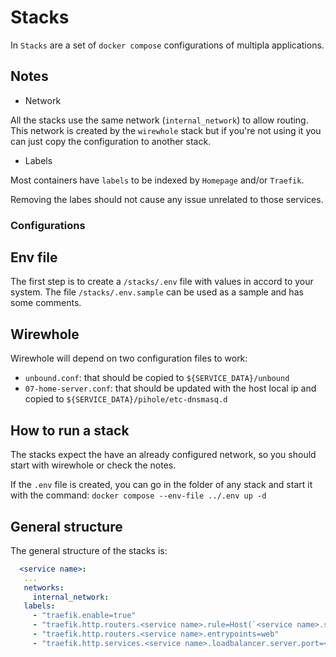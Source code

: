 # Stacks

In `Stacks` are a set of `docker compose` configurations of multipla applications.

## Notes

- Network

All the stacks use the same network (`internal_network`) to allow routing. This network is created by the `wirewhole` stack but if you're not using it you can just copy the configuration to another stack.

- Labels

Most containers have `labels` to be indexed by `Homepage` and/or `Traefik`.

Removing the labes should not cause any issue unrelated to those services.

### Configurations

## Env file

The first step is to create a `/stacks/.env` file with values in accord to your system. The file `/stacks/.env.sample` can be used as a sample and has some comments.

## Wirewhole

Wirewhole will depend on two configuration files to work:
- `unbound.conf`: that should be copied to `${SERVICE_DATA}/unbound`
- `07-home-server.conf`:  that should be updated with the host local ip and copied to `${SERVICE_DATA}/pihole/etc-dnsmasq.d`

## How to run a stack

The stacks expect the have an already configured network, so you should start with wirewhole or check the notes.

If the `.env` file is created, you can go in the folder of any stack and start it with the command: `docker compose --env-file ../.env up -d`

## General structure

The general structure of the stacks is:
 ```yaml
   <service name>:
    ...
    networks:
      internal_network:
    labels:
      - "traefik.enable=true"
      - "traefik.http.routers.<service name>.rule=Host(`<service name>.server.home`)"
      - "traefik.http.routers.<service name>.entrypoints=web"
      - "traefik.http.services.<service name>.loadbalancer.server.port=<service port>"

 ```